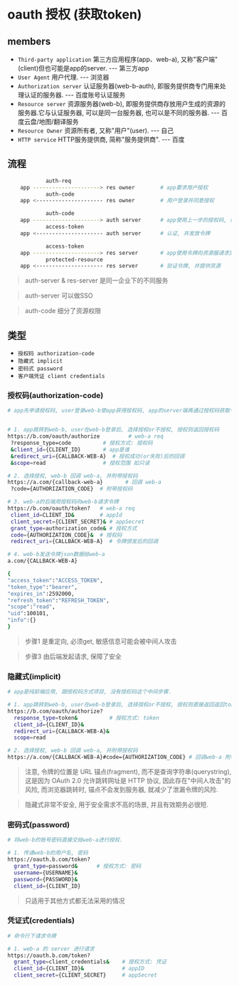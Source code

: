 # oauth 授权 (获取token)

## members

- `Third-party application` 第三方应用程序(app、web-a), 又称"客户端"(client)但也可能是app的server. --- 第三方app
- `User Agent` 用户代理. --- 浏览器
- `Authorization server` 认证服务器(web-b-auth), 即服务提供商专门用来处理认证的服务器. --- 百度账号认证服务
- `Resource server` 资源服务器(web-b), 即服务提供商存放用户生成的资源的服务器.它与认证服务器, 可以是同一台服务器, 也可以是不同的服务器. --- 百度云盘/地图/翻译服务
- `Resource Owner` 资源所有者, 又称"用户"(user). --- 自己
- `HTTP service` HTTP服务提供商, 简称"服务提供商". --- 百度

## 流程

```bash
            auth-req
    app ---------------------> res owner        # app要求用户授权
            auth-code
    app <--------------------- res owner        # 用户登录并同意授权

            auth-code 
    app ---------------------> auth server      # app使用上一步的授权码, 向认证服申请令牌
            access-token
    app <--------------------- auth server      # 认证, 并发放令牌

            access-token
    app ---------------------> res server       # app使用令牌向资源服请求资源
            protected-resource
    app <--------------------- res server       # 验证令牌, 并提供资源
```

> auth-server & res-server 是同一企业下的不同服务

> auth-server 可以做SSO

> auth-code 细分了资源权限

## 类型

- `授权码 authorization-code`
- `隐藏式 implicit`
- `密码式 password`
- `客户端凭证 client credentials`

### 授权码(authorization-code)

```bash
# app先申请授权码, user登录web-b使app获得授权码, app的server端再通过授权码获取令牌.


# 1. app跳转到web-b, user在web-b登录后, 选择授权or不授权, 授权则返回授权码
https://b.com/oauth/authorize         # web-a req
 ?response_type=code          # 授权方式: 授权码
 &client_id={CLIENT_ID}       # app是谁
 &redirect_uri={CALLBACK-WEB-A}  # 授权成功(or失败)后的回调
 &scope=read                  # 授权范围 如只读

# 2. 选择授权, web-b 回调 web-a, 并附带授权码
https://a.com/{callback-web-a}       # 回调 web-a
 ?code={AUTHORIZATION_CODE}  # 附带授权码

# 3. web-a的后端用授权码向web-b请求令牌
https://b.com/oauth/token?   # web-a req
 client_id=CLIENT_ID&        # appId
 client_secret={CLIENT_SECRET}& # appSecret
 grant_type=authorization_code& # 授权方式
 code={AUTHORIZATION_CODE}&  # 授权码
 redirect_uri={CALLBACK-WEB-A}  # 令牌颁发后的回调

# 4. web-b发送令牌json数据给web-a
a.com/{CALLBACK-WEB-A}

{    
"access_token":"ACCESS_TOKEN",
"token_type":"bearer",
"expires_in":2592000,
"refresh_token":"REFRESH_TOKEN",
"scope":"read",
"uid":100101,
"info":{}
}

```

> 步骤1 是重定向, 必须get, 敏感信息可能会被中间人攻击  

> 步骤3 由后端发起请求, 保障了安全

### 隐藏式(implicit)


```bash
# app是纯前端应用, 跟授权码方式项目, 没有授权码这个中间步骤.

# 1. app跳转到web-b, user在web-b登录后, 选择授权or不授权, 授权则直接返回返回token
https://b.com/oauth/authorize?
  response_type=token&          # 授权方式: token
  client_id={CLIENT_ID}&
  redirect_uri={CALLBACK-WEB-A}&
  scope=read

# 2. 选择授权, web-b 回调 web-a, 并附带授权码
https://a.com/{CALLBACK-WEB-A}#code={AUTHORIZATION_CODE} # 回调web-a 附带授权码 (注意是锚点 而非query)
```

> 注意, 令牌的位置是 URL 锚点(fragment), 而不是查询字符串(querystring), 这是因为 OAuth 2.0 允许跳转网址是 HTTP 协议, 因此存在"中间人攻击"的风险, 而浏览器跳转时, 锚点不会发到服务器, 就减少了泄漏令牌的风险.  

> 隐藏式非常不安全, 用于安全需求不高的场景, 并且有效期务必很短.

### 密码式(password)


```bash
# 将web-b的账号密码直接交给web-a进行授权.

# 1. 传递web-b的用户名, 密码
https://oauth.b.com/token?
  grant_type=password&      # 授权方式: 密码
  username={USERNAME}&
  password={PASSWORD}&
  client_id={CLIENT_ID}
```

> 只适用于其他方式都无法采用的情况

### 凭证式(credentials)


```bash
# 命令行下请求令牌

# 1. web-a 的 server 进行请求
https://oauth.b.com/token?
  grant_type=client_credentials&    # 授权方式: 凭证
  client_id={CLIENT_ID}&            # appID
  client_secret={CLIENT_SECRET}     # appSecret
```
